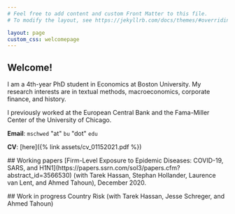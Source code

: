 ```yaml
---
# Feel free to add content and custom Front Matter to this file.
# To modify the layout, see https://jekyllrb.com/docs/themes/#overriding-theme-defaults

layout: page
custom_css: welcomepage
---
```


## Welcome!

I am a 4th-year PhD student in Economics at Boston University. My research interests are in textual methods, macroeconomics, corporate finance, and history.

I previously worked at the European Central Bank and the Fama-Miller Center of the University of Chicago.

**Email**: `mschwed` "at" `bu` "dot" `edu`

**CV**: [here]({% link assets/cv_01152021.pdf %})

<p class="padded_between">
</p>
## Working papers
[Firm-Level Exposure to Epidemic Diseases: COVID-19, SARS, and H1N1](https://papers.ssrn.com/sol3/papers.cfm?abstract_id=3566530) (with Tarek Hassan, Stephan Hollander, Laurence van Lent, and Ahmed Tahoun), December 2020.

<p class="padded_between">
</p>
## Work in progress
Country Risk (with Tarek Hassan, Jesse Schreger, and Ahmed Tahoun)
